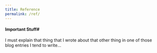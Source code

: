 ```yaml
---
title: Reference
permalink: /ref/
---
```


#### Important Stuff#

I must explain that thing that I wrote about that other thing in one of those blog entries I tend to write...
